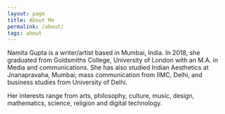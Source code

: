 ```yaml
---
layout: page
title: About Me
permalink: /about/
tags: about
---
```


Namita Gupta is a writer/artist based in Mumbai, India. In 2018, she graduated from Goldsmiths College, University of London with an M.A. in Media and communications. She has also studied Indian Aesthetics at Jnanapravaha, Mumbai; mass communication from IIMC, Delhi, and business studies from University of Delhi. 

Her interests range from arts, philosophy, culture, music, design, mathematics, science, religion and digital technology.